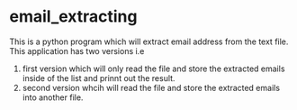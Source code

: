 # email_extracting
This is a python program which will extract email address from the text file. This application has two versions i.e 
1) first version which will only read the file and store the extracted emails inside of the list and prinnt out the result.
2) second version whcih will read the file and store the extracted emails into another file. 
